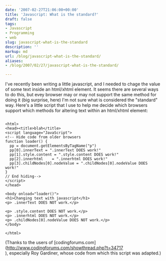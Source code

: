 ```yaml
---
date: '2007-02-27T21:06:00+00:00'
title: 'Javascript: What is the standard?'
draft: false
tags:
- Javascript
- Programming
- web
slug: javascript-what-is-the-standard
description: ''
markup: md
url: /blog/javascript-what-is-the-standard/
aliases:
- /blog/2007/02/27/javascript-what-is-the-standard/

---
```


I've recently been writing a little javascript, and I needed to chage the value of some text inside an html/xhtml element. It seems there are several ways to do this, but evey browser may or may not support the same method for doing it (big surprise, here) I'm not sure what is considered the "standard" way. Here's a little script that I use to help me decide which browsers support which methods for altering text within an html/xhtml element:  

```
  
<html>  
<head><title>blah</title>  
<script language="JavaScript">  
<!-- Hide code from older browsers  
function loader() {  
  pp = document.getElementsByTagName("p")  
  pp[0].innerText = ".innerText DOES work!"  
  pp[1].style.content = ".style.content DOES work!"  
  pp[2].innerhtml    = ".innerhtml DOES work!"  
  pp[3].childNodes[0].nodeValue = ".childNodes[0].nodeValue DOES work!"  
}  
// End hiding-->  
</script>  
</head>  
  
<body onload="loader()">  
<h1>Changing text with javascript</h1>  
<p> .innerText DOES NOT work.</p>  
  
<p> .style.content DOES NOT work.</p>  
<p> .innerhtml DOES NOT work.</p>  
<p> .childNodes[0].nodeValue DOES NOT work.</p>  
</body>  
  
</html>
```
  
(Thanks to the users of [codingforums.com](http://www.codingforums.com/showthread.php?t=34717<br />), especially Roy Gardiner, whose code from which this script was adapted.)